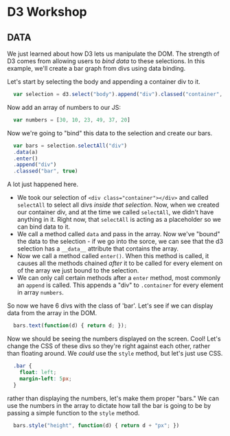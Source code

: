 # D3 Workshop

## DATA

We just learned about how D3 lets us manipulate the DOM. The strength of D3
comes from allowing users to *bind data* to these selections. In this example,
we'll create a bar graph from divs using data binding.

Let's start by selecting the body and appending a container div to it.

```javascript
  var selection = d3.select("body").append("div").classed("container", true)
```

Now add an array of numbers to our JS:

```javascript
  var numbers = [30, 10, 23, 49, 37, 20]
```

Now we're going to "bind" this data to the selection and create our bars.

```javascript
  var bars = selection.selectAll("div")
  .data(a)
  .enter()
  .append("div")
  .classed("bar", true)
```

A lot just happened here.

* We took our selection of `<div class="container"></div>` and called `selectAll`
  to select all divs *inside that selection*. Now, when we created our container
  div, and at the time we called `selectAll`, we didn't have anything in it.
  Right now, that `selectAll` is acting as a placeholder so we can bind data to
  it.
* We call a method called `data` and pass in the array. Now we've "bound" the
  data to the selection - if we go into the sorce, we can see that the d3
  selection has a `__data__` attribute that contains the array.
* Now we call a method called `enter()`. When this method is called, it causes
  all the methods chained *after* it to be called for every element on of the
  array we just bound to the selection.
* We can only call certain methods after a `enter` method, most commonly an
  `append` is called. This appends a "div" to `.container` for every element in
  array `numbers`.

So now we have 6 divs with the class of 'bar'. Let's see if we can display data
from the array in the DOM.

```javascript
  bars.text(function(d) { return d; });
```

Now we should be seeing the numbers displayed on the screen. Cool! Let's change
the CSS of these divs so they're right against each other, rather than floating
around. We *could* use the `style` method, but let's just use CSS.

```css
  .bar {
    float: left;
    margin-left: 5px;
  }
```

rather than displaying the numbers, let's make them proper "bars." We can use
the numbers in the array to dictate how tall the bar is going to be by passing
a simple function to the `style` method.

```javascript
  bars.style("height", function(d) { return d + "px"; })
```

